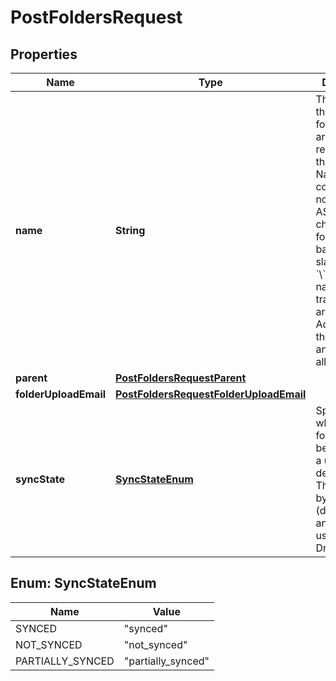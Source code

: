 

# PostFoldersRequest


## Properties

| Name | Type | Description | Notes |
|------------ | ------------- | ------------- | -------------|
|**name** | **String** | The name for the new folder.  There are some restrictions to the file name. Names containing non-printable ASCII characters, forward and backward slashes (&#x60;/&#x60;, &#x60;\\&#x60;), as well as names with trailing spaces are prohibited.  Additionally, the names &#x60;.&#x60; and &#x60;..&#x60; are not allowed either. |  |
|**parent** | [**PostFoldersRequestParent**](PostFoldersRequestParent.md) |  |  |
|**folderUploadEmail** | [**PostFoldersRequestFolderUploadEmail**](PostFoldersRequestFolderUploadEmail.md) |  |  [optional] |
|**syncState** | [**SyncStateEnum**](#SyncStateEnum) | Specifies whether a folder should be synced to a user&#39;s device or not. This is used by Box Sync (discontinued) and is not used by Box Drive. |  [optional] |



## Enum: SyncStateEnum

| Name | Value |
|---- | -----|
| SYNCED | &quot;synced&quot; |
| NOT_SYNCED | &quot;not_synced&quot; |
| PARTIALLY_SYNCED | &quot;partially_synced&quot; |



